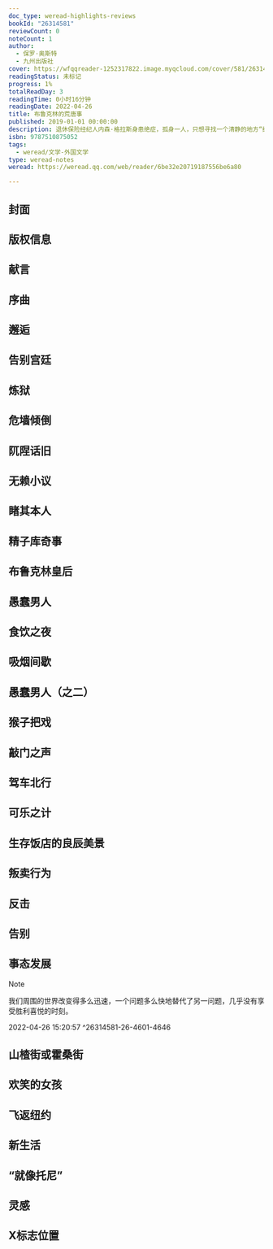 ```yaml
---
doc_type: weread-highlights-reviews
bookId: "26314581"
reviewCount: 0
noteCount: 1
author:
  - 保罗·奥斯特
  - 九州出版社
cover: https://wfqqreader-1252317822.image.myqcloud.com/cover/581/26314581/t7_26314581.jpg
readingStatus: 未标记
progress: 1%
totalReadDay: 3
readingTime: 0小时16分钟
readingDate: 2022-04-26
title: 布鲁克林的荒唐事
published: 2019-01-01 00:00:00
description: 退休保险经纪人内森·格拉斯身患绝症，孤身一人，只想寻找一个清静的地方“结束这悲凉荒谬的一生”，有人建议了布鲁克林，那里正是他童年的故乡。内森邂逅了失散多年的外甥汤姆·伍德，与同样失落的汤姆一起结识了公园坡形形色色的小人物：浮夸神秘的旧书店老板，牙买加变装皇后，风情万种的饭馆女侍应……内森渐渐爱上了布鲁克林慷慨的活力，而汤姆的外甥女，古灵精怪的九岁女孩露西的突然闯入，彻底改变了两个男人的生活。在命运的交错纠缠中，内森也得以修复自己的灵魂，面对过去，重新开始。月亮始终在布鲁克林桥上升起，霍桑、爱伦·坡与梭罗的影子依然庇护着随处可见的失意者与梦想家，奥斯特优雅深情地描绘这座城镇，将之视为人类精神的终极避难所。
isbn: 9787510875052
tags:
  - weread/文学-外国文学
type: weread-notes
weread: https://weread.qq.com/web/reader/6be32e20719187556be6a80

---
```



## 封面

## 版权信息

## 献言

## 序曲

## 邂逅

## 告别宫廷

## 炼狱

## 危墙倾倒

## 阢陧话旧

## 无赖小议

## 睹其本人

## 精子库奇事

## 布鲁克林皇后

## 愚蠢男人

## 食饮之夜

## 吸烟间歇

## 愚蠢男人（之二）

## 猴子把戏

## 敲门之声

## 驾车北行

## 可乐之计

## 生存饭店的良辰美景

## 叛卖行为

## 反击

## 告别

## 事态发展

> [!NOTE] 
> 我们周围的世界改变得多么迅速，一个问题多么快地替代了另一问题，几乎没有享受胜利喜悦的时刻。
> 
> 2022-04-26 15:20:57 ^26314581-26-4601-4646

## 山楂街或霍桑街

## 欢笑的女孩

## 飞返纽约

## 新生活

## “就像托尼”

## 灵感

## X标志位置

